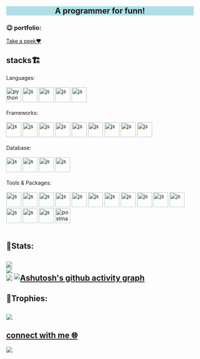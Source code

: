 <h2 align="center" style="background-color:powderblue">A programmer for funn!</h2>
<h3 align="left">😉 portfolio:</h3>
<a href="https://dev-portfolio-kbrliyyii-vineeth-krishna-1234.vercel.app/">Take a peek❤️</a>
<h2 align="left">stacks🏗</h2>
<p align="left">
Languages:<br></br>
<img src="https://devicon-website.vercel.app/api/python/original.svg" alt="python" width="40" height="40" />
<img src="https://devicon-website.vercel.app/api/javascript/original.svg" alt="js" width="40" height="40" />
<img src="https://devicon-website.vercel.app/api/typescript/original.svg" alt="js" width="40" height="40" />
<img src="https://devicon-website.vercel.app/api/html5/original.svg" alt="js" width="40" height="40" />
<img src="https://devicon-website.vercel.app/api/css3/original.svg" alt="js" width="40" height="40" />
<br></br>
Frameworks:<br></br>
<img src="https://devicon-website.vercel.app/api/django/plain-wordmark.svg" alt="js" width="40" height="40" />
<img src="https://devicon-website.vercel.app/api/react/original.svg" alt="js" width="40" height="40" />
<img src="https://devicon-website.vercel.app/api/react/original-wordmark.svg" alt="js" width="40" height="40" />
<img src="https://devicon-website.vercel.app/api/nextjs/original.svg" alt="js" width="40" height="40" />
<img src="https://devicon-website.vercel.app/api/express/original.svg" alt="js" width="40" height="40" />
<img src="https://devicon-website.vercel.app/api/redux/original.svg" alt="js" width="40" height="40" />
<img src="https://devicon-website.vercel.app/api/materialui/original.svg" alt="js" width="40" height="40" />
<img src="https://devicon-website.vercel.app/api/tailwindcss/original-wordmark.svg" alt="js" width="40" height="40" />
<img src="https://devicon-website.vercel.app/api/bootstrap/original.svg" alt="js" width="40" height="40" />
<br></br>
Database:<br></br>
<img src="https://devicon-website.vercel.app/api/mysql/original.svg" alt="js" width="40" height="40" />
<img src="https://devicon-website.vercel.app/api/mongodb/original.svg" alt="js" width="40" height="40" />
<img src="https://devicon-website.vercel.app/api/postgresql/original.svg" alt="js" width="40" height="40" />
<img src="https://devicon-website.vercel.app/api/redis/original.svg" alt="js" width="40" height="40" />
<br></br>
Tools & Packages:<br></br>
<img src="https://devicon-website.vercel.app/api/npm/original-wordmark.svg" alt="js" width="40" height="40" />
<img src="https://devicon-website.vercel.app/api/nodejs/original.svg" alt="js" width="40" height="40" />
<img src="https://devicon-website.vercel.app/api/firebase/plain.svg" alt="js" width="40" height="40" />
<img src="https://devicon-website.vercel.app/api/android/original.svg" alt="js" width="40" height="40" />
<img src="https://devicon-website.vercel.app/api/androidstudio/original.svg" alt="js" width="40" height="40" />
<img src="https://devicon-website.vercel.app/api/vscode/original.svg" alt="js" width="40" height="40" />
<img src="https://devicon-website.vercel.app/api/linux/original.svg" alt="js" width="40" height="40" />
<img src="https://devicon-website.vercel.app/api/ubuntu/plain.svg" alt="js" width="40" height="40" />
<img src="https://devicon-website.vercel.app/api/chrome/original.svg" alt="js" width="40" height="40" />
<img src="https://devicon-website.vercel.app/api/figma/original.svg" alt="js" width="40" height="40" />
<img src="https://devicon-website.vercel.app/api/github/original.svg" alt="js" width="40" height="40" />
<img src="https://devicon-website.vercel.app/api/git/original.svg" alt="js" width="40" height="40" />
<img src="https://devicon-website.vercel.app/api/trello/plain.svg" alt="js" width="40" height="40" />
<img src="https://devicon-website.vercel.app/api/docker/original.svg" alt="js" width="40" height="40" />
<img src="https://www.vectorlogo.zone/logos/getpostman/getpostman-icon.svg" alt="postman" width="40" height="40"/>   
<br></br>
 </p>
 
🕺Stats:
-----------------------------------------------
![](https://github-readme-stats.vercel.app/api?username=sujith-sairam&theme=tokyonight&hide_border=false&include_all_commits=true&count_private=true)<br/>
![](https://github-readme-streak-stats.herokuapp.com/?user=sujith-sairam&theme=tokyonight&hide_border=false)<br/>
![](https://github-readme-stats.vercel.app/api/top-langs/?username=sujith-sairam&theme=tokyonight&hide_border=false&include_all_commits=true&count_private=true&layout=compact)
[![Ashutosh's github activity graph](https://github-readme-activity-graph.vercel.app/graph?username=sujith-sairam&bg_color=0f0e1a&color=adb7ff&line=000357&point=000000&area=true&hide_border=true)](https://github.com/ashutosh00710/github-readme-activity-graph)
---

<!-- Proudly created with GPRM ( https://gprm.itsvg.in ) -->

## 👑Trophies:

![](https://github-profile-trophy.vercel.app/?username=sujith-sairam&theme=apprentice&no-frame=true&no-bg=true&margin-w=4)
---
<h2>
<a href="https://linktr.ee/vineeth_krishna?utm_source=linktree_admin_share">connect with me 🌐</a>
</h2>


[![](https://visitcount.itsvg.in/api?id=sujith-sairam&label=Profile%20Views&color=1&pretty=true)](https://visitcount.itsvg.in)
